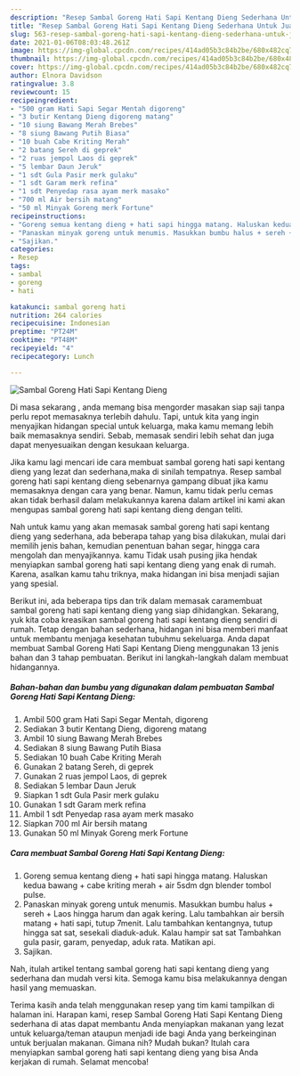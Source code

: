 ```yaml
---
description: "Resep Sambal Goreng Hati Sapi Kentang Dieng Sederhana Untuk Jualan"
title: "Resep Sambal Goreng Hati Sapi Kentang Dieng Sederhana Untuk Jualan"
slug: 563-resep-sambal-goreng-hati-sapi-kentang-dieng-sederhana-untuk-jualan
date: 2021-01-06T08:03:48.261Z
image: https://img-global.cpcdn.com/recipes/414ad05b3c84b2be/680x482cq70/sambal-goreng-hati-sapi-kentang-dieng-foto-resep-utama.jpg
thumbnail: https://img-global.cpcdn.com/recipes/414ad05b3c84b2be/680x482cq70/sambal-goreng-hati-sapi-kentang-dieng-foto-resep-utama.jpg
cover: https://img-global.cpcdn.com/recipes/414ad05b3c84b2be/680x482cq70/sambal-goreng-hati-sapi-kentang-dieng-foto-resep-utama.jpg
author: Elnora Davidson
ratingvalue: 3.8
reviewcount: 15
recipeingredient:
- "500 gram Hati Sapi Segar Mentah digoreng"
- "3 butir Kentang Dieng digoreng matang"
- "10 siung Bawang Merah Brebes"
- "8 siung Bawang Putih Biasa"
- "10 buah Cabe Kriting Merah"
- "2 batang Sereh di geprek"
- "2 ruas jempol Laos di geprek"
- "5 lembar Daun Jeruk"
- "1 sdt Gula Pasir merk gulaku"
- "1 sdt Garam merk refina"
- "1 sdt Penyedap rasa ayam merk masako"
- "700 ml Air bersih matang"
- "50 ml Minyak Goreng merk Fortune"
recipeinstructions:
- "Goreng semua kentang dieng + hati sapi hingga matang. Haluskan kedua bawang + cabe kriting merah + air 5sdm dgn blender tombol pulse."
- "Panaskan minyak goreng untuk menumis. Masukkan bumbu halus + sereh + Laos hingga harum dan agak kering. Lalu tambahkan air bersih matang + hati sapi, tutup 7menit. Lalu tambahkan kentangnya, tutup hingga sat sat, sesekali diaduk-aduk. Kalau hampir sat sat Tambahkan gula pasir, garam, penyedap, aduk rata. Matikan api."
- "Sajikan."
categories:
- Resep
tags:
- sambal
- goreng
- hati

katakunci: sambal goreng hati 
nutrition: 264 calories
recipecuisine: Indonesian
preptime: "PT24M"
cooktime: "PT48M"
recipeyield: "4"
recipecategory: Lunch

---
```



![Sambal Goreng Hati Sapi Kentang Dieng](https://img-global.cpcdn.com/recipes/414ad05b3c84b2be/680x482cq70/sambal-goreng-hati-sapi-kentang-dieng-foto-resep-utama.jpg)

Di masa  sekarang , anda memang bisa mengorder masakan siap saji tanpa perlu repot memasaknya terlebih dahulu. Tapi, untuk kita yang ingin menyajikan hidangan special untuk keluarga, maka kamu memang lebih baik memasaknya sendiri. Sebab, memasak sendiri lebih sehat dan juga dapat menyesuaikan dengan kesukaan keluarga.

Jika kamu lagi mencari ide cara membuat sambal goreng hati sapi kentang dieng yang lezat dan sederhana,maka di sinilah tempatnya. Resep sambal goreng hati sapi kentang dieng  sebenarnya gampang dibuat jika kamu memasaknya dengan cara yang benar. Namun, kamu tidak perlu cemas akan tidak berhasil dalam melakukannya 
karena dalam artikel ini kami akan mengupas sambal goreng hati sapi kentang dieng dengan teliti.  



Nah untuk kamu yang akan memasak sambal goreng hati sapi kentang dieng yang sederhana, ada beberapa tahap yang bisa dilakukan, mulai dari memilih jenis bahan, kemudian penentuan bahan segar, hingga cara mengolah dan menyajikannya. kamu Tidak usah pusing jika hendak menyiapkan sambal goreng hati sapi kentang dieng yang enak di rumah. Karena, asalkan kamu  tahu triknya, maka hidangan ini bisa menjadi sajian yang spesial.

Berikut ini, ada beberapa tips dan trik dalam memasak caramembuat sambal goreng hati sapi kentang dieng yang siap dihidangkan. Sekarang, yuk kita coba kreasikan sambal goreng hati sapi kentang dieng sendiri di rumah. Tetap dengan bahan sederhana, hidangan ini bisa memberi manfaat untuk membantu menjaga kesehatan tubuhmu sekeluarga. Anda dapat membuat Sambal Goreng Hati Sapi Kentang Dieng menggunakan 13 jenis bahan dan 3 tahap pembuatan. Berikut ini langkah-langkah dalam membuat hidangannya.

<!--inarticleads1-->

##### Bahan-bahan dan bumbu yang digunakan dalam pembuatan Sambal Goreng Hati Sapi Kentang Dieng:

1. Ambil 500 gram Hati Sapi Segar Mentah, digoreng
1. Sediakan 3 butir Kentang Dieng, digoreng matang
1. Ambil 10 siung Bawang Merah Brebes
1. Sediakan 8 siung Bawang Putih Biasa
1. Sediakan 10 buah Cabe Kriting Merah
1. Gunakan 2 batang Sereh, di geprek
1. Gunakan 2 ruas jempol Laos, di geprek
1. Sediakan 5 lembar Daun Jeruk
1. Siapkan 1 sdt Gula Pasir merk gulaku
1. Gunakan 1 sdt Garam merk refina
1. Ambil 1 sdt Penyedap rasa ayam merk masako
1. Siapkan 700 ml Air bersih matang
1. Gunakan 50 ml Minyak Goreng merk Fortune




<!--inarticleads2-->

##### Cara membuat Sambal Goreng Hati Sapi Kentang Dieng:

1. Goreng semua kentang dieng + hati sapi hingga matang. Haluskan kedua bawang + cabe kriting merah + air 5sdm dgn blender tombol pulse.
1. Panaskan minyak goreng untuk menumis. Masukkan bumbu halus + sereh + Laos hingga harum dan agak kering. Lalu tambahkan air bersih matang + hati sapi, tutup 7menit. Lalu tambahkan kentangnya, tutup hingga sat sat, sesekali diaduk-aduk. Kalau hampir sat sat Tambahkan gula pasir, garam, penyedap, aduk rata. Matikan api.
1. Sajikan.




Nah, itulah artikel tentang  sambal goreng hati sapi kentang dieng  yang sederhana dan mudah versi kita. Semoga kamu bisa melakukannya dengan hasil yang memuaskan. 

Terima kasih anda telah menggunakan resep yang tim kami tampilkan di halaman ini. Harapan kami, resep  Sambal Goreng Hati Sapi Kentang Dieng sederhana di atas dapat membantu Anda menyiapkan makanan yang lezat untuk keluarga/teman ataupun menjadi ide bagi Anda yang berkeinginan untuk berjualan makanan. Gimana nih? Mudah bukan? Itulah cara menyiapkan sambal goreng hati sapi kentang dieng yang bisa Anda kerjakan di rumah. Selamat mencoba!

